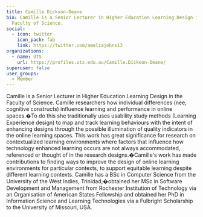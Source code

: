 ```yaml
---
title: Camille Dickson-Deane
bio: Camille is a Senior Lecturer in Higher Education Learning Design in the
  Faculty of Science.
social:
  - icon: twitter
    icon_pack: fab
    link: https://twitter.com/ameliajohns13
organizations:
  - name: UTS
    url: https://profiles.uts.edu.au/Camille.Dickson-Deane/
superuser: false
user_groups:
  - Member
---
```

Camille is a Senior Lecturer in Higher Education Learning Design in the Faculty of Science. Camille researchers how individual differences (nee, cognitive constructs) influence learning and performance in online spaces.�To do this she traditionally uses usability study methods (Learning Experience design) to map and track learning behaviours with the intent of enhancing designs through the possible illumination of quality indicators in the online learning spaces. This work has great significance for research on contextualized learning environments where factors that influence how technology enhanced learning occurs are not always accommodated, referenced or thought of in the research designs.�Camille's work has made contributions to finding ways to improve the design of online learning environments for particular contexts, to support equitable learning despite different learning contexts. Camille has a BSc in Computer Science from the University of the West Indies, Trinidad;�obtained her MSc in Software Development and Management from Rochester Institution of Technology via an Organisation of American States Fellowship and obtained her PhD in Information Science and Learning Technologies via a Fulbright Scholarship to the University of Missouri, USA.

